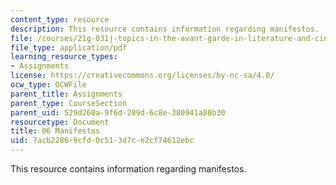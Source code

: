 ```yaml
---
content_type: resource
description: This resource contains information regarding manifestos.
file: /courses/21g-031j-topics-in-the-avant-garde-in-literature-and-cinema-spring-2003/7acb22869cfd0c513d7ce2cf74612ebc_MIT21G_031JS03_6manifesto.pdf
file_type: application/pdf
learning_resource_types:
- Assignments
license: https://creativecommons.org/licenses/by-nc-sa/4.0/
ocw_type: OCWFile
parent_title: Assignments
parent_type: CourseSection
parent_uid: 529d260a-9f6d-289d-6c8e-380941a88b30
resourcetype: Document
title: 06 Manifestos
uid: 7acb2286-9cfd-0c51-3d7c-e2cf74612ebc
---
```

This resource contains information regarding manifestos.
